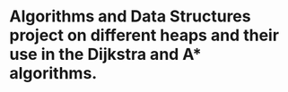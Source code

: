 # Algorithms and Data Structures project on different heaps and their use in the Dijkstra and A* algorithms.
